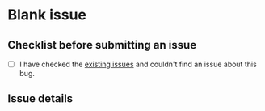 # Blank issue

## Checklist before submitting an issue

- [ ] I have checked the [existing issues](https://github.com/biomarkersParkinson/tsdf/issues) and couldn't find an issue about this bug.

## Issue details
<!--
Whatever you write here must have something to do with the code you get from running `copier`.
-->
